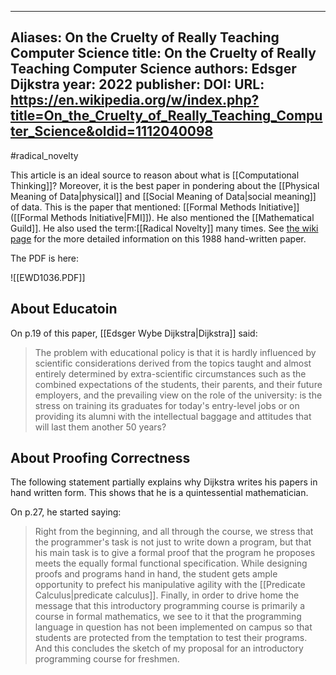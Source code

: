 


---
Aliases: On the Cruelty of Really Teaching Computer Science
title: On the Cruelty of Really Teaching Computer Science
authors: Edsger Dijkstra
year: 2022
publisher: 
DOI: 
URL: https://en.wikipedia.org/w/index.php?title=On_the_Cruelty_of_Really_Teaching_Computer_Science&oldid=1112040098
---
#radical_novelty

This article is an ideal source to reason about what is [[Computational Thinking]]? Moreover, it is the best paper in pondering about the [[Physical Meaning of Data|physical]] and [[Social Meaning of Data|social meaning]] of data. This is the paper that mentioned: [[Formal Methods Initiative]]([[Formal Methods Initiative|FMI]]). He also mentioned the [[Mathematical Guild]]. He also used the term:[[Radical Novelty]] many times. See [the wiki page](https://www.wikiwand.com/en/On_the_Cruelty_of_Really_Teaching_Computer_Science) for the more detailed information on this 1988 hand-written paper.


The PDF is here:

![[EWD1036.PDF]]


## About Educatoin
On p.19 of this paper, [[Edsger Wybe Dijkstra|Dijkstra]] said: 
> The problem with educational policy is that it is hardly influenced by scientific considerations derived from the topics taught and almost entirely determined by extra-scientific circumstances such as the combined expectations of the students, their parents, and their future employers, and the prevailing view on the role of the university: is the stress on training its graduates for today's entry-level jobs or on providing its alumni with the intellectual baggage and attitudes that will last them another 50 years?

## About Proofing Correctness
The following statement partially explains why Dijkstra writes his papers in hand written form. This shows that he is a quintessential mathematician.

On p.27, he started saying:
> Right from the beginning, and all through the course, we stress that the programmer's task is not just to write down a program, but that his main task is to give a formal proof that the program he proposes meets the equally formal functional specification. While designing proofs and programs hand in hand, the student gets ample opportunity to prefect his manipulative agility with the [[Predicate Calculus|predicate calculus]]. Finally, in order to drive home the message that this introductory programming course is primarily a course in formal mathematics, we see to it that the programming language in question has not been implemented on campus so that students are protected from the temptation to test their programs. And this concludes the sketch of my proposal for an introductory programming course for freshmen.